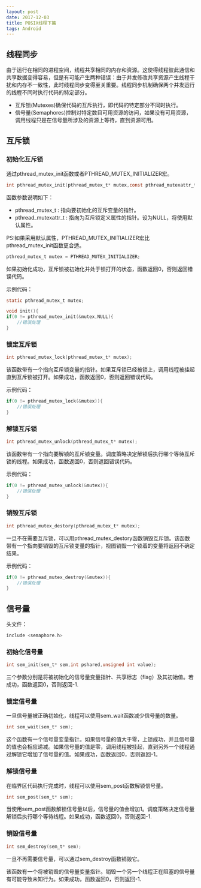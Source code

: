 ```yaml
---
layout: post
date: 2017-12-03
title: POSIX线程下篇
tags: Android
---
```


## 线程同步

由于运行在相同的进程空间，线程共享相同的内存和资源。这使得线程彼此通信和共享数据变得容易，但是有可能产生两种错误：由于并发修改共享资源产生线程干扰和内存不一致性，此时线程同步变得至关重要。线程同步机制确保两个并发运行的线程不同时执行代码的特定部分。

- 互斥锁(Mutexes)确保代码的互斥执行，即代码的特定部分不同时执行。
- 信号量(Semaphores)控制对特定数目可用资源的访问，如果没有可用资源，调用线程只是在信号量所涉及的资源上等待，直到资源可用。

## 互斥锁

### 初始化互斥锁

通过pthread\_mutex\_init函数或者PTHREAD\_MUTEX\_INITIALIZER宏。

```c
int pthread_mutex_init(pthread_mutex_t* mutex,const pthread_mutexattr_t* attr);
```

函数参数说明如下：

- pthread\_mutex\_t : 指向要初始化的互斥变量的指针。
- pthread\_mutexattr\_t : 指向为互斥锁定义属性的指针。设为NULL，将使用默认属性。

PS:如果采用默认属性，PTHREAD\_MUTEX\_INITIALIZER宏比pthread\_mutex\_init函数更合适。

```c
pthread_mutex_t mutex = PTHREAD_MUTEX_INITIALIZER;
``` 

如果初始化成功，互斥锁被初始化并处于锁打开的状态，函数返回0，否则返回错误代码。

示例代码：

```c
static pthread_mutex_t mutex;

void init(){
if(0 != pthread_mutex_init(&mutex,NULL){
	//错误处理
}
```

### 锁定互斥锁

```c
int pthread_mutex_lock(pthread_mutex_t* mutex);
```

该函数带有一个指向互斥锁变量的指针。如果互斥锁已经被锁上，调用线程被挂起直到互斥锁被打开。如果成功，函数返回0，否则返回错误代码。

示例代码：

```c
if(0 != pthread_mutex_lock(&mutex)){
	//错误处理
}
```

### 解锁互斥锁

```c
int pthread_mutex_unlock(pthread_mutex_t* mutex);
```

该函数带有一个指向要解锁的互斥锁变量。调度策略决定解锁后执行哪个等待互斥锁的线程。如果成功，函数返回0，否则返回错误代码。

示例代码：

```c
if(0 != pthread_mutex_unlock(&mutex)){
	//错误处理
}
```

### 销毁互斥锁

```c
int pthread_mutex_destory(pthread_mutex_t* mutex);
```

一旦不在需要互斥锁，可以用pthread\_mutex\_destory函数销毁互斥锁。该函数带有一个指向要销毁的互斥锁变量的指针，视图销毁一个锁着的变量将返回不确定结果。

示例代码：

```c
if(0 != pthread_mutex_destroy(&mutex)){
	//错误处理
}
```

## 信号量

头文件：

```c
include <semaphore.h>
```

### 初始化信号量

```c
int sem_init(sem_t* sem,int pshared,unsigned int value);
```

三个参数分别是将被初始化的信号量变量指针、共享标志（flag）及其初始值。若成功，函数返回0，否则返回-1.

### 锁定信号量

一旦信号量被正确初始化，线程可以使用sem_wait函数减少信号量的数量。

```c
int sem_wait(sem_t* sem);
```

这个函数有一个信号量变量指针。如果信号量的值大于零，上锁成功，并且信号量的值也会相应递减。如果信号量的值是零，调用线程被挂起，直到另外一个线程通过解锁它增加了信号量的值。如果成功，函数返回0，否则返回-1。

### 解锁信号量

在临界区代码执行完成时，线程可以使用sem_post函数解锁信号量。

```c
int sem_post(sem_t* sem);
```

当使用sem_post函数解锁信号量以后，信号量的值会增加1。调度策略决定信号量解锁后执行哪个等待线程。如果成功，函数返回0，否则返回-1.

### 销毁信号量

```c
int sem_destroy(sem_t* sem);
```
一旦不再需要信号量，可以通过sem_destroy函数销毁它。

该函数有一个将被销毁的信号量变量指针。销毁一个另一个线程正在阻塞的信号量有可能导致未知行为。如果成功，函数返回0，否则返回-1.





